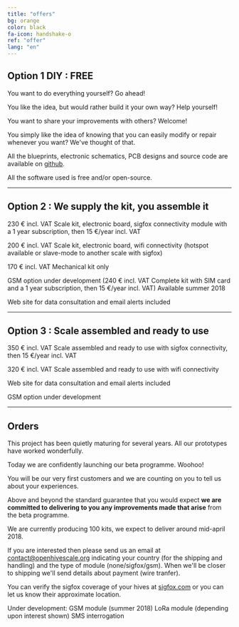 ```yaml
---
title: "offers"
bg: orange
color: black
fa-icon: handshake-o
ref: "offer"
lang: "en"
---
```



## Option 1 DIY : FREE

You want to do everything yourself? Go ahead!

You like the idea, but would rather build it your own way? Help yourself!

You want to share your improvements with others? Welcome!

You simply like the idea of knowing that you can easily modify or repair whenever you want? We've thought of that.

All the blueprints, electronic schematics, PCB designs and source code are available on [github](https://github.com/openhivescale).

All the software used is free and/or open-source.


-------------------------

## Option 2 : We supply the kit, you assemble it

230 € incl. VAT Scale kit, electronic board, sigfox connectivity module with a 1 year subscription, then 15 €/year incl. VAT

200 € incl. VAT Scale kit, electronic board, wifi connectivity (hotspot available or slave-mode to another scale with sigfox)

170 € incl. VAT Mechanical kit only

GSM option under development (240 € incl. VAT Complete kit with SIM card and a 1 year subscription, then 15 €/year incl. VAT)
Available summer 2018

Web site for data consultation and email alerts included

-------------------------

## Option 3 : Scale assembled and ready to use

350 € incl. VAT Scale assembled and ready to use with sigfox connectivity, then 15 €/year incl. VAT

320 € incl. VAT Scale assembled and ready to use with wifi connectivity

Web site for data consultation and email alerts included

GSM option under development

-------------------------

## Orders 

This project has been quietly maturing for several years. All our prototypes have worked wonderfully.

Today we are confidently launching our beta programme. Woohoo!

You will be our very first customers and we are counting on you to tell us about your experiences.

Above and beyond the standard guarantee that you would expect **we are committed to delivering to you any improvements made that arise** from the beta programme.

We are currently producing 100 kits, we expect to deliver around mid-april 2018.

If you are interested then please send us an email at contact@openhivescale.org indicating your country (for the shipping and handling) and the type of module (none/sigfox/gsm). When we'll be closer to shipping we'll send details about payment (wire tranfer).

You can verify the sigfox coverage of your hives at [sigfox.com](https://www.sigfox.com/en/coverage) or you can let us know their approximate location.




Under development:
    GSM module (summer 2018)
    LoRa module (depending upon interest shown)
    SMS interrogation

    
    
